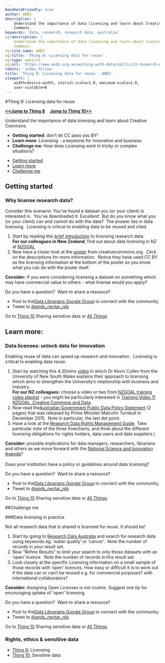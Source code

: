 ```yaml
---
HandheldFriendly: true
author: ANDS
description: |
    Understand the importance of data licensing and learn about Creative
    Commons.
keywords: 'data, research, research data, australia'
og:description: |
    Understand the importance of data licensing and learn about Creative
    Commons.
og:site_name: ANDS
og:title: 'Thing 9: Licensing data for reuse'
og:type: website
og:url: 'https://www.ands.org.au/working-with-data/skills/23-research-data-things/all23/thing-9'
robots: 'index,follow'
title: 'Thing 9: Licensing data for reuse - ANDS'
viewport: |
    width=device-width, initial-scale=1.0, maximum-scale=1.0,
    user-scalable=0
---
```

#Thing 9: Licensing data for reuse

**[&lt;&lt;Jump to Thing 8](thing-8.md) &nbsp; &nbsp; [Jump to Thing 10&gt;&gt;](thing-10.md)**

Understand the importance of data licensing and learn about Creative
Commons.

-   **Getting started**: don’t let CC pass you BY!
-   **Learn more**: Licensing - a keystone for innovation and business
-   **Challenge me**: How does Licensing work in tricky or complex
    situations?


* [Getting started](#getting-started)
* [Learn more](#learn-more)
* [Challenge me](#challenge-me)

## Getting started

### Why license research data?

Consider this scenario: You’ve found a dataset you (or your client) is
interested in.  You’ve downloaded it. Excellent!  But do you know what
you (or your client) can and cannot do with the data?  The answer lies
in data licensing.  Licensing is critical to enabling data to be reused
and cited.

1.  Start by reading this [brief
    introduction](https://www.ands.org.au/working-with-data/publishing-and-reusing-data/licensing-for-reuse)
    to licensing research data.\
    **For our colleagues in New Zealand**, find out about data licensing
    in NZ at
    [NZGOAL](https://www.ict.govt.nz/guidance-and-resources/open-government/new-zealand-government-open-access-and-licensing-nzgoal-framework/)
2.  Now have a closer look at the
    [poster](http://creativecommons.org.au/content/LicencePoster_Sep20151.pdf)
    from creativecommons.org.  Click on the descriptions for more
    information.  Notice they have used CC BY as the licensing
    information at the bottom of the poster so you know what you can do
    with the poster itself.

**Consider:** If you were considering licensing a dataset on something
which may have commercial value to others - what license would you
apply?

Do you have a question?  Want to share a resource?

-   Post to the[Data Librarians Google
    Group](https://plus.google.com/u/0/communities/105455769899183786145)
    to connect with the community.
-   Tweet to
    [@ands\_nectar\_rds](http://twitter.com/ands_nectar_rds "ANDS Nectar RDS on Twitter")


Go to [Thing
10](https://www.ands.org.au/working-with-data/skills/23-research-data-things/all23/thing-10 "Thing 10")
Sharing sensitive data or [All
Things](https://www.ands.org.au/working-with-data/skills/23-research-data-things/all23 "All Things")

## Learn more: 

### Data licenses: unlock data for innovation

</div>

<div id="new_content_container_478385">

<div id="content_container_433216_433216">

Enabling reuse of data can speed up research and innovation.  Licensing
is critical to enabling data reuse.

1.  Start by watching this 4.30mins
    [video](https://youtu.be/LmyzF7iJp3E?list=PLG25fMbdLRa7QH8_yyNSgzkQOTBVsTK2r)
    in which Dr Kevin Cullen from the University of New South Wales
    explains their approach to licensing which aims to strengthen the
    University’s relationship with business and industry.\
    **For our NZ colleagues:** choose a video or two from [NZGOAL
    training video
    playlist](https://www.youtube.com/playlist?list=PLKAGOg1JYnPntUL_WE2evkt-jLY2Ng2bB) -
    you might be particularly interested in [Training Video 11 NZGOAL,
    Creative Commons and
    Data](https://www.youtube.com/watch?v=OFOIsTgbKzg&index=11&list=PLKAGOg1JYnPntUL_WE2evkt-jLY2Ng2bB).
2.  Now read the[Australian Government Public Data Policy
    Statement](https://www.dpmc.gov.au/sites/default/files/publications/aust_govt_public_data_policy_statement_1.pdf "Australian Government Public Data policy statement")
    (2 pages) that was released by Prime Minister Malcolm Turnbull in
    December 2015.  Note in particular, the last dot point.
3.  Have a look at the [Research Data Rights Management
    Guide](https://www.ands.org.au/guides/research-data-rights-management "research data Rights Management Guide").
    Take particular note of the three flowcharts, and think about the
    different licensing obligations for rights holders, data users and
    data suppliers.\

**Consider:** possible implications for data managers, researchers,
librarians and others as we move forward with the [National Science
and Innovation Agenda](http://www.innovation.gov.au/page/agenda)?\
\
Does your institution have a policy or guidelines around data
licensing?

Do you have a question?  Want to share a resource?

-   Post to the[Data Librarians Google
    Group](https://plus.google.com/u/0/communities/105455769899183786145)
    to connect with the community.
-   Tweet to
    [@ands\_nectar\_rds](http://twitter.com/ands_nectar_rds "ANDS Nectar RDS on Twitter")

Go to [Thing
10](https://www.ands.org.au/working-with-data/skills/23-research-data-things/all23/thing-10 "Thing 10")
Sharing sensitive data or [All
Things](https://www.ands.org.au/working-with-data/skills/23-research-data-things/all23 "All Things")

##Challenge me

###Data licensing in practice

Not all research data that is shared is licensed for reuse. It should
be!

1.  Start by going to [Research Data
    Australia](https://researchdata.ands.org.au) and search for research
    data using keywords eg. ‘water quality’ or ‘cancer’.  Note the
    number of records in your result set.
2.  Now “Refine Results” to limit your search to only those datasets
    with an ‘open’ licence.  Note the number of records in this result
    set.
3.  Look closely at the specific Licensing information on a small sample
    of those records with ‘open’ licences. How easy or difficult it is
    to work out if the data can or can’t be reused e.g. for commercial
    purposes? with international collaborators?

**Consider:** Assigning Open Licenses is not routine. Suggest one tip
for encouraging uptake of 'open' licensing.

Do you have a question?  Want to share a resource?

-   Post to the[Data Librarians Google
    Group](https://plus.google.com/u/0/communities/105455769899183786145)
    to connect with the community.
-   Tweet to
    [@ands\_nectar\_rds](http://twitter.com/ands_nectar_rds "ANDS Nectar RDS on Twitter")



Go to [Thing
10](https://www.ands.org.au/working-with-data/skills/23-research-data-things/all23/thing-10 "Thing 10")
Sharing sensitive data or [All
Things](https://www.ands.org.au/working-with-data/skills/23-research-data-things/all23 "All Things")

### Rights, ethics & sensitive data

-   [Thing
    9:](https://www.ands.org.au/working-with-data/skills/23-research-data-things/all23/thing-9)
    Licensing
-   [Thing
    10:](https://www.ands.org.au/working-with-data/skills/23-research-data-things/all23/thing-10)
    Sensitive data
